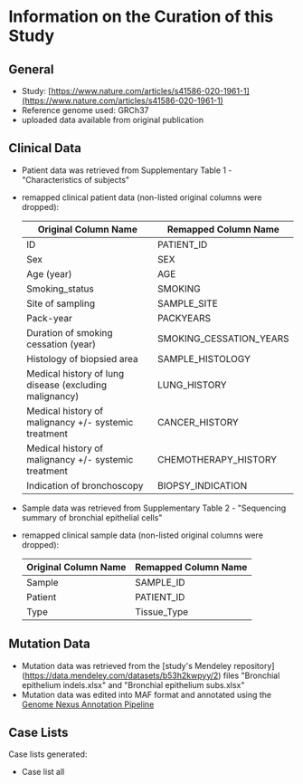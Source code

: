 # **Information on the Curation of this Study**

## General
* Study: [https://www.nature.com/articles/s41586-020-1961-1](https://www.nature.com/articles/s41586-020-1961-1)
* Reference genome used: GRCh37
* uploaded data available from original publication

## Clinical Data
* Patient data was retrieved from Supplementary Table 1 - "Characteristics of subjects"
* remapped clinical patient data (non-listed original columns were dropped):

  | Original Column Name | Remapped Column Name|
  |----------------------|---------------------|
  |ID			 |PATIENT_ID           |
  |Sex                   |SEX                  |
  |Age (year)            |AGE                  |
  |Smoking_status        |SMOKING	       |
  |Site of sampling	 |SAMPLE_SITE	       |
  |Pack-year	         |PACKYEARS	       |
  |Duration of smoking cessation (year)|SMOKING_CESSATION_YEARS|
  |Histology of biopsied area|SAMPLE_HISTOLOGY |
  |Medical history of lung disease (excluding malignancy)|LUNG_HISTORY|
  |Medical history of malignancy +/- systemic treatment|CANCER_HISTORY|
  |Medical history of malignancy +/- systemic treatment|CHEMOTHERAPY_HISTORY |
  |Indication of bronchoscopy|BIOPSY_INDICATION|
 
* Sample data was retrieved from Supplementary Table 2 - "Sequencing summary of bronchial epithelial cells"
* remapped clinical sample data (non-listed original columns were dropped):

  | Original Column Name | Remapped Column Name|
  |----------------------|---------------------|
  |Sample	         |SAMPLE_ID            |
  |Patient               |PATIENT_ID           |
  |Type	                 |Tissue_Type          |
 
## Mutation Data
* Mutation data was retrieved from the [study's Mendeley repository] (https://data.mendeley.com/datasets/b53h2kwpyy/2) files "Bronchial epithelium indels.xlsx" and "Bronchial epithelium subs.xlsx"
* Mutation data was edited into MAF format and annotated using the [Genome Nexus Annotation Pipeline](https://github.com/genome-nexus/genome-nexus-annotation-pipeline)

## Case Lists
Case lists generated:
* Case list all